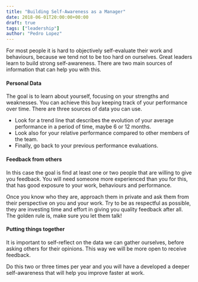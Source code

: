 ```yaml
---
title: "Building Self-Awareness as a Manager"
date: 2018-06-01T20:00:00+00:00
draft: true
tags: ["leadership"]
author: "Pedro Lopez"
---
```


For most people it is hard to objectively self-evaluate their work and behaviours, because we tend not to be too hard on ourselves. Great leaders learn to build strong self-awareness. There are two main sources of information that can help you with this.

<!--more-->

#### Personal Data

The goal is to learn about yourself, focusing on your strengths and weaknesses. You can achieve this buy keeping track of your performance over time. There are three sources of data you can use.

- Look for a trend line that describes the evolution of your average performance in a period of time, maybe 6 or 12 months.
- Look also for your relative performance compared to other members of the team.
- Finally, go back to your previous performance evaluations.

#### Feedback from others

In this case the goal is find at least one or two people that are willing to give you feedback. You will need someone more experienced than you for this, that has good exposure to your work, behaviours and performance.

Once you know who they are, approach them in private and ask them from their perspective on you and your work. Try to be as respectful as possible, they are investing time and effort in giving you quality feedback after all. The golden rule is, make sure you let them talk!

#### Putting things together

It is important to self-reflect on the data we can gather ourselves, before asking others for their opinions. This way we will be more open to receive feedback.

Do this two or three times per year and you will have a developed a deeper self-awareness that will help you improve faster at work.
